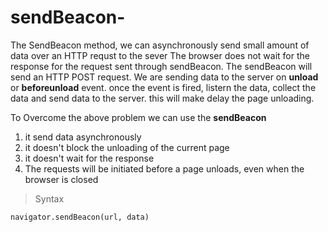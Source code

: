 # sendBeacon-
The SendBeacon method, we can asynchronously send small amount of data over an HTTP requst to the sever
The browser does not wait for the response for the request sent through sendBeacon. The sendBeacon will send an HTTP POST request.
We are sending data to the server on **unload** or **beforeunload** event. once the event is fired, listern the data, collect the data and send data to the server. this will make delay the page unloading.

To Overcome the above problem we can use the **sendBeacon**
1. it send data asynchronously
2. it doesn't block the unloading of the current page
3. it doesn't wait for the response
4. The requests will be initiated before a page unloads, even when the browser is closed

>Syntax
```
navigator.sendBeacon(url, data)
```

